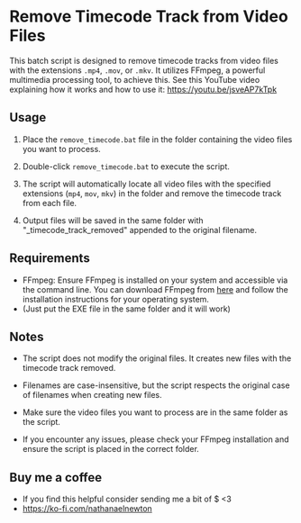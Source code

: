 # Remove Timecode Track from Video Files

This batch script is designed to remove timecode tracks from video files with the extensions `.mp4`, `.mov`, or `.mkv`. It utilizes FFmpeg, a powerful multimedia processing tool, to achieve this.
See this YouTube video explaining how it works and how to use it: https://youtu.be/jsveAP7kTpk

## Usage

1. Place the `remove_timecode.bat` file in the folder containing the video files you want to process.

2. Double-click `remove_timecode.bat` to execute the script.

3. The script will automatically locate all video files with the specified extensions (`mp4`, `mov`, `mkv`) in the folder and remove the timecode track from each file.

4. Output files will be saved in the same folder with "_timecode_track_removed" appended to the original filename.

## Requirements

- FFmpeg: Ensure FFmpeg is installed on your system and accessible via the command line. You can download FFmpeg from [here](https://ffmpeg.org/download.html) and follow the installation instructions for your operating system.
- (Just put the EXE file in the same folder and it will work)

## Notes

- The script does not modify the original files. It creates new files with the timecode track removed.

- Filenames are case-insensitive, but the script respects the original case of filenames when creating new files.

- Make sure the video files you want to process are in the same folder as the script.

- If you encounter any issues, please check your FFmpeg installation and ensure the script is placed in the correct folder.

## Buy me a coffee

- If you find this helpful consider sending me a bit of $ <3
-   https://ko-fi.com/nathanaelnewton
